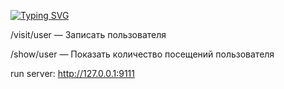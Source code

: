 [![Typing SVG](https://readme-typing-svg.herokuapp.com?color=%2336BCF7&lines=Gerasimov+Viktor+M+student+ITMO)](https://git.io/typing-svg)

/visit/user — Записать пользователя

/show/user — Показать количество посещений пользователя

run server:
http://127.0.0.1:9111
